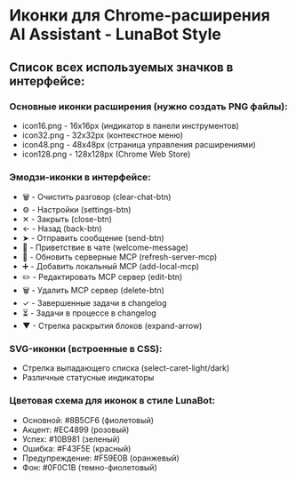 # Иконки для Chrome-расширения AI Assistant - LunaBot Style

## Список всех используемых значков в интерфейсе:

### Основные иконки расширения (нужно создать PNG файлы):
- icon16.png - 16x16px (индикатор в панели инструментов)
- icon32.png - 32x32px (контекстное меню)
- icon48.png - 48x48px (страница управления расширениями)
- icon128.png - 128x128px (Chrome Web Store)

### Эмодзи-иконки в интерфейсе:
- 🗑️ - Очистить разговор (clear-chat-btn)
- ⚙️ - Настройки (settings-btn)
- ✕ - Закрыть (close-btn)
- ← - Назад (back-btn)
- ➤ - Отправить сообщение (send-btn)
- 👋 - Приветствие в чате (welcome-message)
- 🔄 - Обновить серверные MCP (refresh-server-mcp)
- ➕ - Добавить локальный MCP (add-local-mcp)
- ✏️ - Редактировать MCP сервер (edit-btn)
- 🗑️ - Удалить MCP сервер (delete-btn)
- ✓ - Завершенные задачи в changelog
- ⏳ - Задачи в процессе в changelog
- ▼ - Стрелка раскрытия блоков (expand-arrow)

### SVG-иконки (встроенные в CSS):
- Стрелка выпадающего списка (select-caret-light/dark)
- Различные статусные индикаторы

### Цветовая схема для иконок в стиле LunaBot:
- Основной: #8B5CF6 (фиолетовый)
- Акцент: #EC4899 (розовый)
- Успех: #10B981 (зеленый)
- Ошибка: #F43F5E (красный)
- Предупреждение: #F59E0B (оранжевый)
- Фон: #0F0C1B (темно-фиолетовый)
